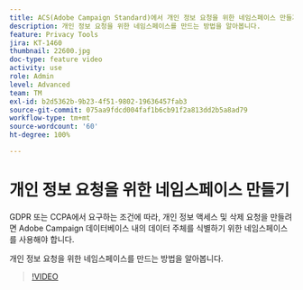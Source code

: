 ```yaml
---
title: ACS(Adobe Campaign Standard)에서 개인 정보 요청을 위한 네임스페이스 만들기
description: 개인 정보 요청을 위한 네임스페이스를 만드는 방법을 알아봅니다.
feature: Privacy Tools
jira: KT-1460
thumbnail: 22600.jpg
doc-type: feature video
activity: use
role: Admin
level: Advanced
team: TM
exl-id: b2d5362b-9b23-4f51-9802-19636457fab3
source-git-commit: 075aa9fdcd004faf1b6cb91f2a813dd2b5a8ad79
workflow-type: tm+mt
source-wordcount: '60'
ht-degree: 100%

---
```


# 개인 정보 요청을 위한 네임스페이스 만들기

GDPR 또는 CCPA에서 요구하는 조건에 따라, 개인 정보 액세스 및 삭제 요청을 만들려면 Adobe Campaign 데이터베이스 내의 데이터 주체를 식별하기 위한 네임스페이스를 사용해야 합니다.

개인 정보 요청을 위한 네임스페이스를 만드는 방법을 알아봅니다.

>[!VIDEO](https://video.tv.adobe.com/v/22600?quality=12&learn=on)
